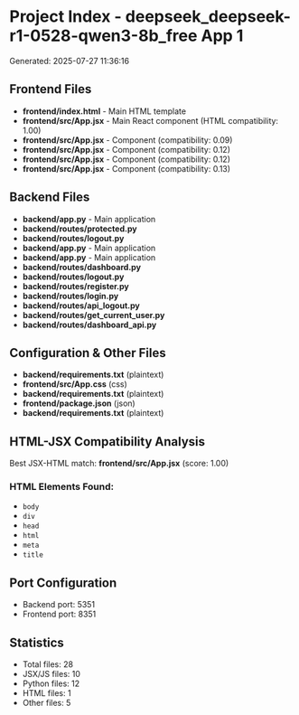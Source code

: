 # Project Index - deepseek_deepseek-r1-0528-qwen3-8b_free App 1

Generated: 2025-07-27 11:36:16

## Frontend Files

- **frontend/index.html** - Main HTML template
- **frontend/src/App.jsx** - Main React component (HTML compatibility: 1.00)
- **frontend/src/App.jsx** - Component (compatibility: 0.09)
- **frontend/src/App.jsx** - Component (compatibility: 0.12)
- **frontend/src/App.jsx** - Component (compatibility: 0.12)
- **frontend/src/App.jsx** - Component (compatibility: 0.13)

## Backend Files

- **backend/app.py** - Main application
- **backend/routes/protected.py**
- **backend/routes/logout.py**
- **backend/app.py** - Main application
- **backend/app.py** - Main application
- **backend/routes/dashboard.py**
- **backend/routes/logout.py**
- **backend/routes/register.py**
- **backend/routes/login.py**
- **backend/routes/api_logout.py**
- **backend/routes/get_current_user.py**
- **backend/routes/dashboard_api.py**

## Configuration & Other Files

- **backend/requirements.txt** (plaintext)
- **frontend/src/App.css** (css)
- **backend/requirements.txt** (plaintext)
- **frontend/package.json** (json)
- **backend/requirements.txt** (plaintext)

## HTML-JSX Compatibility Analysis

Best JSX-HTML match: **frontend/src/App.jsx** (score: 1.00)

### HTML Elements Found:
- `body`
- `div`
- `head`
- `html`
- `meta`
- `title`

## Port Configuration

- Backend port: 5351
- Frontend port: 8351

## Statistics

- Total files: 28
- JSX/JS files: 10
- Python files: 12
- HTML files: 1
- Other files: 5
